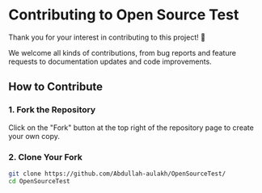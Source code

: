 # Contributing to Open Source Test

Thank you for your interest in contributing to this project! 🎉

We welcome all kinds of contributions, from bug reports and feature requests to documentation updates and code improvements.

## How to Contribute

### 1. Fork the Repository

Click on the "Fork" button at the top right of the repository page to create your own copy.

### 2. Clone Your Fork

```bash
git clone https://github.com/Abdullah-aulakh/OpenSourceTest/
cd OpenSourceTest
